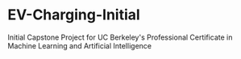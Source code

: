 # EV-Charging-Initial
Initial Capstone Project for UC Berkeley's Professional Certificate in Machine Learning and Artificial Intelligence
